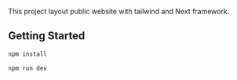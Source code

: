 This project layout public website with tailwind and Next framework.

## Getting Started

```bash
npm install

npm run dev
```